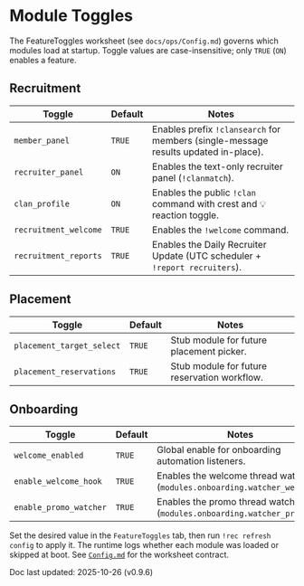 # Module Toggles

The FeatureToggles worksheet (see `docs/ops/Config.md`) governs which modules load
at startup. Toggle values are case-insensitive; only `TRUE` (`ON`) enables a feature.

## Recruitment

| Toggle | Default | Notes |
| --- | --- | --- |
| `member_panel` | `TRUE` | Enables prefix `!clansearch` for members (single-message results updated in-place). |
| `recruiter_panel` | `ON` | Enables the text-only recruiter panel (`!clanmatch`). |
| `clan_profile` | `ON` | Enables the public `!clan` command with crest and 💡 reaction toggle. |
| `recruitment_welcome` | `TRUE` | Enables the `!welcome` command. |
| `recruitment_reports` | `TRUE` | Enables the Daily Recruiter Update (UTC scheduler + `!report recruiters`). |

## Placement

| Toggle | Default | Notes |
| --- | --- | --- |
| `placement_target_select` | `TRUE` | Stub module for future placement picker. |
| `placement_reservations` | `TRUE` | Stub module for future reservation workflow. |

## Onboarding

| Toggle | Default | Notes |
| --- | --- | --- |
| `welcome_enabled` | `TRUE` | Global enable for onboarding automation listeners. |
| `enable_welcome_hook` | `TRUE` | Enables the welcome thread watcher (`modules.onboarding.watcher_welcome`). |
| `enable_promo_watcher` | `TRUE` | Enables the promo thread watcher (`modules.onboarding.watcher_promo`). |

Set the desired value in the `FeatureToggles` tab, then run `!rec refresh config`
to apply it. The runtime logs whether each module was loaded or skipped at boot. See
[`Config.md`](Config.md#feature-toggles-worksheet) for the worksheet contract.

Doc last updated: 2025-10-26 (v0.9.6)
